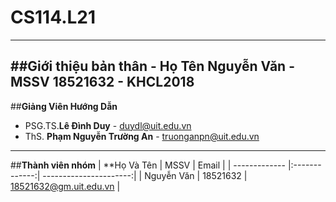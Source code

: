 # CS114.L21
---
##**Giới thiệu bản thân**
**- Họ Tên** Nguyễn Văn
**- MSSV**   18521632
**- KHCL2018**
---
##**Giảng Viên Hướng Dẫn**
- PSG.TS.**Lê Đình Duy**         - duydl@uit.edu.vn
- ThS. **Phạm Nguyễn Trường An** - truonganpn@uit.edu.vn
---
##**Thành viên nhóm**
| **Họ Và Tên   | MSSV          | Email                  |
| ------------- |:-------------:| ----------------------:|
| Nguyễn Văn    | 18521632      | 18521632@gm.uit.edu.vn |
